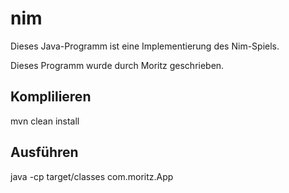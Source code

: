 # nim

Dieses Java-Programm ist eine Implementierung des Nim-Spiels.

Dieses Programm wurde durch Moritz geschrieben.

## Komplilieren

mvn clean install

## Ausführen

java -cp target/classes com.moritz.App

